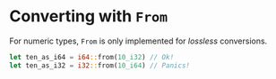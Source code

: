 # Converting with `From`
For numeric types, `From` is only implemented for *lossless* conversions. 
```rust
let ten_as_i64 = i64::from(10_i32) // Ok!
let ten_as_i32 = i32::from(10_i64) // Panics!
```

